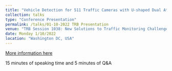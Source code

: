 ```yaml
---
title: "Vehicle Detection for 511 Traffic Cameras with U-shaped Dual Attention Inception Neural Networks and Spatial-temporal Map"  
collection: talks
type: "Conference Presentation"
permalink: /talks/01-10-2022 TRB Presentation
venue: "TRB Session 1038: New Solutions to Traffic Monitoring Challenges "
date: Monday 1/10/2022
location: "Washington DC, USA"
---
```


[More information here](https://annualmeeting.mytrb.org/OnlineProgram/Browse?searchText=Tianya+Zhang&ConferenceID=10&sort=&sortAscending=True&page=0&pageSize=10&pageSize=10)

15 minutes of speaking time and 5 minutes of Q&A
